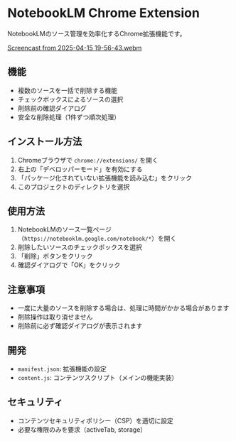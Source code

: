 # NotebookLM Chrome Extension

NotebookLMのソース管理を効率化するChrome拡張機能です。

[Screencast from 2025-04-15 19-56-43.webm](https://github.com/user-attachments/assets/c4e5d7e1-bccc-45dc-a445-e3c10bb9c6c5)

## 機能

- 複数のソースを一括で削除する機能
- チェックボックスによるソースの選択
- 削除前の確認ダイアログ
- 安全な削除処理（1件ずつ順次処理）

## インストール方法

1. Chromeブラウザで `chrome://extensions/` を開く
2. 右上の「デベロッパーモード」を有効にする
3. 「パッケージ化されていない拡張機能を読み込む」をクリック
4. このプロジェクトのディレクトリを選択

## 使用方法

1. NotebookLMのソース一覧ページ（`https://notebooklm.google.com/notebook/*`）を開く
2. 削除したいソースのチェックボックスを選択
3. 「削除」ボタンをクリック
4. 確認ダイアログで「OK」をクリック

## 注意事項

- 一度に大量のソースを削除する場合は、処理に時間がかかる場合があります
- 削除操作は取り消せません
- 削除前に必ず確認ダイアログが表示されます

## 開発

- `manifest.json`: 拡張機能の設定
- `content.js`: コンテンツスクリプト（メインの機能実装）

## セキュリティ

- コンテンツセキュリティポリシー（CSP）を適切に設定
- 必要な権限のみを要求（activeTab, storage） 
